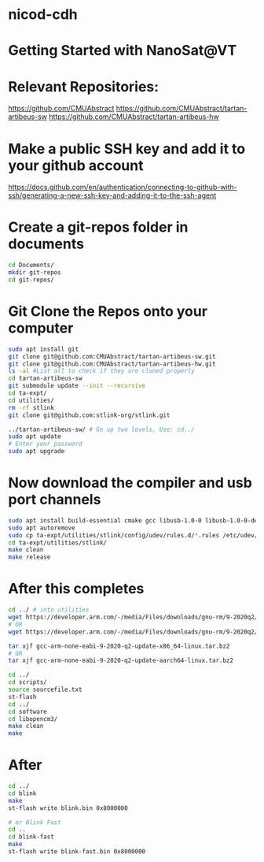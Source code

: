# nicod-cdh
# Getting Started with NanoSat@VT

# Relevant Repositories:
https://github.com/CMUAbstract
https://github.com/CMUAbstract/tartan-artibeus-sw
https://github.com/CMUAbstract/tartan-artibeus-hw

# Make a public SSH key and add it to your github account
https://docs.github.com/en/authentication/connecting-to-github-with-ssh/generating-a-new-ssh-key-and-adding-it-to-the-ssh-agent

# Create a git-repos folder in documents
```bash
cd Documents/
mkdir git-repos
cd git-repos/
```

# Git Clone the Repos onto your computer
```bash
sudo apt install git
git clone git@github.com:CMUAbstract/tartan-artibeus-sw.git
git clone git@github.com:CMUAbstract/tartan-artibeus-hw.git
ls -al #List all to check if they are cloned properly
cd tartan-artibeus-sw
git submodule update --init --recursive
cd ta-expt/
cd utilities/
rm -rf stlink
git clone git@github.com:stlink-org/stlink.git

../tartan-artibeus-sw/ # Go up two levels, Use: cd../
sudo apt update 
# Enter your password
sudo apt upgrade
```

# Now download the compiler and usb port channels
```bash
sudo apt install build-essential cmake gcc libusb-1.0-0 libusb-1.0-0-dev libgtk-3-dev
sudo apt autoremove
sudo cp ta-expt/utilities/stlink/config/udev/rules.d/*.rules /etc/udev/rules.d/
cd ta-expt/utilities/stlink/
make clean
make release 
```


# After this completes
```bash
cd ../ # into utilities
wget https://developer.arm.com/-/media/Files/downloads/gnu-rm/9-2020q2/gcc-arm-none-eabi-9-2020-q2-update-x86_64-linux.tar.bz2 # Intel Processor
# OR
wget https://developer.arm.com/-/media/Files/downloads/gnu-rm/9-2020q2/gcc-arm-none-eabi-9-2020-q2-update-aarch64-linux.tar.bz2 # ARM Processor

tar xjf gcc-arm-none-eabi-9-2020-q2-update-x86_64-linux.tar.bz2
# OR
tar xjf gcc-arm-none-eabi-9-2020-q2-update-aarch64-linux.tar.bz2 

cd ../
cd scripts/
source sourcefile.txt
st-flash
cd ../
cd software
cd libopencm3/
make clean
make
```

# After 
```bash
cd ../
cd blink
make
st-flash write blink.bin 0x8000000

# or Blink Fast
cd ..
cd blink-fast
make
st-flash write blink-fast.bin 0x8000000
```


